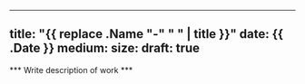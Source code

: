 
---
title: "{{ replace .Name "-" " " | title }}"
date: {{ .Date }}
medium: 
size:
draft: true
---

*** Write description of work ***
